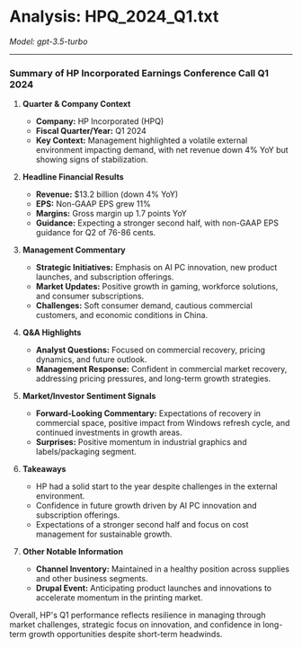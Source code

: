 # Analysis: HPQ_2024_Q1.txt

*Model: gpt-3.5-turbo*

---

### Summary of HP Incorporated Earnings Conference Call Q1 2024

1. **Quarter & Company Context**
   - **Company:** HP Incorporated (HPQ)
   - **Fiscal Quarter/Year:** Q1 2024
   - **Key Context:** Management highlighted a volatile external environment impacting demand, with net revenue down 4% YoY but showing signs of stabilization.

2. **Headline Financial Results**
   - **Revenue:** $13.2 billion (down 4% YoY)
   - **EPS:** Non-GAAP EPS grew 11%
   - **Margins:** Gross margin up 1.7 points YoY
   - **Guidance:** Expecting a stronger second half, with non-GAAP EPS guidance for Q2 of 76-86 cents.

3. **Management Commentary**
   - **Strategic Initiatives:** Emphasis on AI PC innovation, new product launches, and subscription offerings.
   - **Market Updates:** Positive growth in gaming, workforce solutions, and consumer subscriptions.
   - **Challenges:** Soft consumer demand, cautious commercial customers, and economic conditions in China.

4. **Q&A Highlights**
   - **Analyst Questions:** Focused on commercial recovery, pricing dynamics, and future outlook.
   - **Management Response:** Confident in commercial market recovery, addressing pricing pressures, and long-term growth strategies.

5. **Market/Investor Sentiment Signals**
   - **Forward-Looking Commentary:** Expectations of recovery in commercial space, positive impact from Windows refresh cycle, and continued investments in growth areas.
   - **Surprises:** Positive momentum in industrial graphics and labels/packaging segment.

6. **Takeaways**
   - HP had a solid start to the year despite challenges in the external environment.
   - Confidence in future growth driven by AI PC innovation and subscription offerings.
   - Expectations of a stronger second half and focus on cost management for sustainable growth.

7. **Other Notable Information**
   - **Channel Inventory:** Maintained in a healthy position across supplies and other business segments.
   - **Drupal Event:** Anticipating product launches and innovations to accelerate momentum in the printing market.

Overall, HP's Q1 performance reflects resilience in managing through market challenges, strategic focus on innovation, and confidence in long-term growth opportunities despite short-term headwinds.